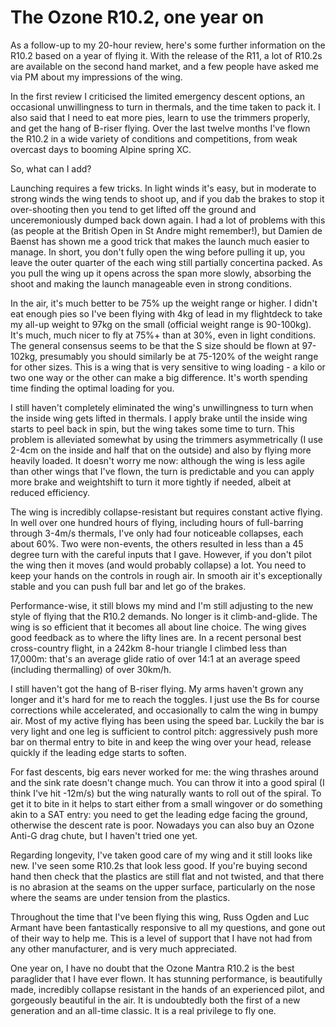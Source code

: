 The Ozone R10.2, one year on
============================

As a follow-up to my 20-hour review, here's some further information on the R10.2 based on a year of flying it. With the release of the R11, a lot of R10.2s are available on the second hand market, and a few people have asked me via PM about my impressions of the wing. 

In the first review I criticised the limited emergency descent options, an occasional unwillingness to turn in thermals, and the time taken to pack it. I also said that I need to eat more pies, learn to use the trimmers properly, and get the hang of B-riser flying. Over the last twelve months I've flown the R10.2 in a wide variety of conditions and competitions, from weak overcast days to booming Alpine spring XC. 

So, what can I add? 

Launching requires a few tricks. In light winds it's easy, but in moderate to strong winds the wing tends to shoot up, and if you dab the brakes to stop it over-shooting then you tend to get lifted off the ground and unceremoniously dumped back down again. I had a lot of problems with this (as people at the British Open in St Andre might remember!), but Damien de Baenst has shown me a good trick that makes the launch much easier to manage. In short, you don't fully open the wing before pulling it up, you leave the outer quarter of the each wing still partially concertina packed. As you pull the wing up it opens across the span more slowly, absorbing the shoot and making the launch manageable even in strong conditions. 

In the air, it's much better to be 75% up the weight range or higher. I didn't eat enough pies so I've been flying with 4kg of lead in my flightdeck to take my all-up weight to 97kg on the small (official weight range is 90-100kg). It's much, much nicer to fly at 75%+ than at 30%, even in light conditions. The general consensus seems to be that the S size should be flown at 97-102kg, presumably you should similarly be at 75-120% of the weight range for other sizes. This is a wing that is very sensitive to wing loading - a kilo or two one way or the other can make a big difference. It's worth spending time finding the optimal loading for you. 

I still haven't completely eliminated the wing's unwillingness to turn when the inside wing gets lifted in thermals. I apply brake until the inside wing starts to peel back in spin, but the wing takes some time to turn. This problem is alleviated somewhat by using the trimmers asymmetrically (I use 2-4cm on the inside and half that on the outside) and also by flying more heavily loaded. It doesn't worry me now: although the wing is less agile than other wings that I've flown, the turn is predictable and you can apply more brake and weightshift to turn it more tightly if needed, albeit at reduced efficiency. 

The wing is incredibly collapse-resistant but requires constant active flying. In well over one hundred hours of flying, including hours of full-barring through 3-4m/s thermals, I've only had four noticeable collapses, each about 60%. Two were non-events, the others resulted in less than a 45 degree turn with the careful inputs that I gave. However, if you don't pilot the wing then it moves (and would probably collapse) a lot. You need to keep your hands on the controls in rough air. In smooth air it's exceptionally stable and you can push full bar and let go of the brakes. 

Performance-wise, it still blows my mind and I'm still adjusting to the new style of flying that the R10.2 demands. No longer is it climb-and-glide. The wing is so efficient that it becomes all about line choice. The wing gives good feedback as to where the lifty lines are. In a recent personal best cross-country flight, in a 242km 8-hour triangle I climbed less than 17,000m: that's an average glide ratio of over 14:1 at an average speed (including thermalling) of over 30km/h. 

I still haven't got the hang of B-riser flying. My arms haven't grown any longer and it's hard for me to reach the toggles. I just use the Bs for course corrections while accelerated, and occasionally to calm the wing in bumpy air. Most of my active flying has been using the speed bar. Luckily the bar is very light and one leg is sufficient to control pitch: aggressively push more bar on thermal entry to bite in and keep the wing over your head, release quickly if the leading edge starts to soften. 

For fast descents, big ears never worked for me: the wing thrashes around and the sink rate doesn't change much. You can throw it into a good spiral (I think I've hit -12m/s) but the wing naturally wants to roll out of the spiral. To get it to bite in it helps to start either from a small wingover or do something akin to a SAT entry: you need to get the leading edge facing the ground, otherwise the descent rate is poor. Nowadays you can also buy an Ozone Anti-G drag chute, but I haven't tried one yet. 

Regarding longevity, I've taken good care of my wing and it still looks like new. I've seen some R10.2s that look less good. If you're buying second hand then check that the plastics are still flat and not twisted, and that there is no abrasion at the seams on the upper surface, particularly on the nose where the seams are under tension from the plastics. 

Throughout the time that I've been flying this wing, Russ Ogden and Luc Armant have been fantastically responsive to all my questions, and gone out of their way to help me. This is a level of support that I have not had from any other manufacturer, and is very much appreciated. 

One year on, I have no doubt that the Ozone Mantra R10.2 is the best paraglider that I have ever flown. It has stunning performance, is beautifully made, incredibly collapse resistant in the hands of an experienced pilot, and gorgeously beautiful in the air. It is undoubtedly both the first of a new generation and an all-time classic. It is a real privilege to fly one. 

